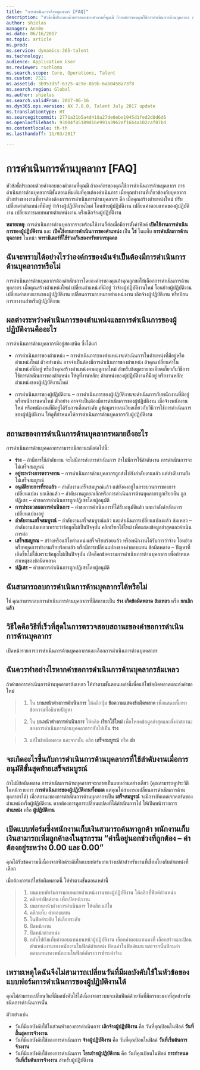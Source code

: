 ```yaml
---
title: "การดำเนินการด้านบุคลากร [FAQ]"
description: "หัวข้อนี้ประกอบด้วยคำตอบของคำถามที่คุณมี ถ้าองค์กรของคุณใช้การดำเนินการด้านบุคลากร การดำเนินการด้านบุคลากรมีขั้นตอนเพิ่มเติมที่คุณต้องดำเนินการ เมื่อคุณทำงานที่เกี่ยวข้องกับบุคลากร"
author: shielas
manager: AnnBe
ms.date: 06/16/2017
ms.topic: article
ms.prod: 
ms.service: dynamics-365-talent
ms.technology: 
audience: Application User
ms.reviewer: rschloma
ms.search.scope: Core, Operations, Talent
ms.custom: 7521
ms.assetid: 3b953d5f-6325-4c9e-8b9b-6ab0458a73f8
ms.search.region: Global
ms.author: shielas
ms.search.validFrom: 2017-06-16
ms.dyn365.ops.version: AX 7.0.0, Talent July 2017 update
ms.translationtype: HT
ms.sourcegitcommit: 2771a31b5a4d418a27de0ebe1945d1fed2d8d6d6
ms.openlocfilehash: 93004f45189d16e991a3962ef16b4a102caf07bd
ms.contentlocale: th-th
ms.lasthandoff: 11/03/2017

---
```


# <a name="personnel-actions-faq"></a>การดำเนินการด้านบุคลากร [FAQ]
หัวข้อนี้ประกอบด้วยคำตอบของคำถามที่คุณมี ถ้าองค์กรของคุณใช้การดำเนินการด้านบุคลากร การดำเนินการด้านบุคลากรมีขั้นตอนเพิ่มเติมที่คุณต้องดำเนินการ เมื่อคุณทำงานที่เกี่ยวข้องกับบุคลากร ตัวอย่างของงานที่อาจต้องต้องการการดำเนินการด้านบุคลากร คือ เมื่อคุณสร้างตำแหน่งใหม่ ปรับเปลี่ยนค่าตำแหน่งที่มีอยู่ ว่าจ้างผู้ปฏิบัติงานใหม่ โอนย้ายผู้ปฏิบัติงาน เปลี่ยนค่าตอบแทนของผู้ปฏิบัติงาน เปลี่ยนการมอบหมายตำแหน่งงาน หรือเลิกจ้างผู้ปฏิบัติงาน

**หมายเหตุ:** การดำเนินการด้านบุคลากรจะพร้อมใช้งานก็ต่อเมื่อมีการตั้งค่าฟิลด์ **เปิดใช้งานการดำเนินการของผู้ปฏิบัติงาน** และ **เปิดใช้งานการดำเนินการของตำแหน่ง** เป็น **ใช่** ในแท็บ **การดำเนินการด้านบุคลากร** ในหน้า **พารามิเตอร์ที่ใช้ร่วมกันของทรัพยากรบุคคล** 

## <a name="how-can-i-tell-if-my-organization-requires-personnel-actions"></a>ฉันจะทราบได้อย่างไรว่าองค์กรของฉันจำเป็นต้องมีการดำเนินการด้านบุคลากรหรือไม่
การดำเนินการด้านบุคลากรต้องดำเนินการโดยองค์กรของคุณถ้าคุณถูกขอให้เลือกการดำเนินการด้านบุคลากร เมื่อคุณสร้างตำแหน่งใหม่ เปลี่ยนตำแหน่งที่มีอยู่ ว่าจ้างผู้ปฏิบัติงานใหม่ โอนย้ายผู้ปฏิบัติงาน เปลี่ยนค่าตอบแทนของผู้ปฏิบัติงาน เปลี่ยนการมอบหมายตำแหน่งงาน เลิกจ้างผู้ปฏิบัติงาน หรือป้อนการลางานสำหรับผู้ปฏิบัติงาน 

## <a name="what-is-the-difference-between-a-position-action-and-a-worker-action"></a>ผลต่างระหว่างดำเนินการของตำแหน่งและการดำเนินการของผู้ปฏิบัติงานคืออะไร
การดำเนินการด้านบุคลากรมีอยู่สองชนิด ซึ่งได้แก่

- การดำเนินการของตำแหน่ง – การดำเนินการของตำแหน่งจะดำเนินการในตำแหน่งที่มีอยู่หรือตำแหน่งใหม่ ตัวอย่างเช่น อาจจำเป็นต้องมีการดำเนินการของตำแหน่ง ถ้าคุณเปลี่ยนค่าในตำแหน่งที่มีอยู่ หรือถ้าคุณสร้างตำแหน่งตามฤดูกาลใหม่ สำหรับข้อมูลรายละเอียดเกี่ยวกับวิธีการใช้การดำเนินการของตำแหน่ง ให้ดูที่งานหลัก: ตำแหน่งของผู้ปฏิบัติงานที่มีอยู่ หรืองานหลัก: ตำแหน่งของผู้ปฏิบัติงานใหม่

- การดำเนินการของผู้ปฏิบัติงาน – การดำเนินการของผู้ปฏิบัติงานจะดำเนินการกับพนักงานที่มีอยู่หรือพนักงานคนใหม่ ตัวอย่าง อาจจำเป็นต้องมีการดำเนินการของผู้ปฏิบัติงาน เมื่อจ้างพนักงานใหม่ หรือพนักงานที่มีอยู่ได้รับการเลื่อนระดับ ดูข้อมูลรายละเอียดเกี่ยวกับวิธีการใช้การดำเนินการของผู้ปฏิบัติงาน ให้ดูที่กำหนดให้การดำเนินการด้านบุคลากรกับผู้ปฏิบัติงาน

## <a name="what-do-the-statuses-of-the-personnel-actions-mean"></a>สถานะของการดำเนินการด้านบุคลากรหมายถึงอะไร
การดำเนินการด้านบุคคลากรสามารถมีสถานะดังต่อไปนี้:

- **ร่าง** – ถ้ามีการใช้ลำดับงาน จะไม่มีการส่งการดำเนินการ ถ้าไม่มีการใช้ลำดับงาน การดำเนินการจะไม่เสร็จสมบูรณ์
- **อยู่ระหว่างการตรวจทาน** – การดำเนินการด้านบุคลากรถูกส่งไปยังลำดับงานแล้ว แต่ลำดับงานยังไม่เสร็จสมบูรณ์
- **อนุมัติรายการที่รอแล้ว** – ลำดับงานเสร็จสมบูรณ์แล้ว แต่ยังคงอยู่ในกระบวนการของการเปลี่ยนแปลง ยกเลิกแล้ว – ลำดับงานถูกยกเลิกหรือการดำเนินการด้านบุคลากรถูกเรียกคืน ถูกปฏิเสธ – คำขอการดำเนินการถูกปฏิเสธโดยผู้อนุมัติ
- **การประมวลผลการดำเนินการ** – คำขอการดำเนินการที่ได้รับอนุมัติแล้ว และกำลังดำเนินการเปลี่ยนแปลงอยู่
- **ลำดับงานเสร็จสมบูรณ์**  – ลำดับงานเสร็จสมบูรณ์แล้ว และดำเนินการเปลี่ยนแปลงแล้ว ล้มเหลว – ลำดับงานล้มเหลวเพราะว่าข้อมูลไม่เป็นปัจจุบัน คลิกเรียกใช้ใหม่ เพื่อแสดงข้อมูลล่าสุดและดำเนินการต่อ
- **เสร็จสมบูรณ** – สร้างหรือแก้ไขตำแหน่งเสร็จเรียบร้อยแล้ว หรือพนักงานได้รับการว่าจ้าง โอนย้าย หรือหยุดการทำงานเรียบร้อยแล้ว หรือมีการเปลี่ยนแปลงของค่าตอบแทน ข้อผิดพลาด – ปัญหาที่เกิดขึ้นไม่ใช่เพราะข้อมูลไม่เป็นปัจจุบัน เปิดล็อกข้อความการดำเนินการด้านบุคลากร เพื่อกำหนดสาเหตุของข้อผิดพลาด
- **ปฏิเสธ** – คำขอการดำเนินการถูกปฏิเสธโดยผู้อนุมัติ

## <a name="can-i-delete-a-personnel-action"></a>ฉันสามารถลบการดำเนินการด้านบุคลากรได้หรือไม่
ใช่ คุณสามารถลบการดำเนินการด้านบุคลากรที่มีสถานะเป็น **ร่าง** **เกิดข้อผิดพลาด** **ล้มเหลว** หรือ **ยกเลิกแล้ว**

## <a name="what-is-the-fastest-way-to-check-the-status-of-a-personnel-action-request"></a>วิธีใดคือวิธีที่เร็วที่สุดในการตรวจสอบสถานะของคำขอการดำเนินการด้านบุคลากร
เปิดหน้ารายการการดำเนินการด้านบุคคลากรและเลือกการดำเนินการด้านบุคคลากร

## <a name="what-should-i-do-if-a-personnel-action-request-fails"></a>ฉันควรทำอย่างไรหากคำขอการดำเนินการด้านบุคลากรล้มเหลว
ถ้าคำขอการดำเนินการด้านบุคลากรล้มเหลว ให้ทำตามขั้นตอนเหล่านี้เพื่อแก้ไขข้อผิดพลาดและส่งคำขอใหม่

> 1. ใน **บานหน้าต่างการดำเนินการ** ให้คลิกปุ่ม **ข้อความแสดงข้อผิดพลาด** เพื่อแสดงเนื้อหาข้อความที่อธิบายปัญหา

> 2. ใน **บนหน้าต่างการดำเนินการ** ให้คลิก **เรียกใช้ใหม่** เพื่อโหลดข้อมูลล่าสุดและตั้งค่าสถานะของการดำเนินการด้านบุคคลากรกลับไปเป็น **ร่าง**

> 3. แก้ไขข้อผิดพลาด และจากนั้น คลิก **เสร็จสมบูรณ์** หรือ **ส่ง**

## <a name="what-happens-to-a-personnel-action-that-uses-workflow-when-the-final-approval-is-completed"></a>จะเกิดอะไรขึ้นกับการดำเนินการด้านบุคลากรที่ใช้ลำดับงานเมื่อการอนุมัติขั้นสุดท้ายเสร็จสมบูรณ์
ถ้าไม่มีข้อผิดพลาด การดำเนินการด้านบุคลากรจะกลายเป็นแบบอ่านอย่างเดียว (คุณสามารถดูประวัติในหน้ารายการ **การดำเนินการของผู้ปฏิบัติงานทั้งหมด** แต่คุณไม่สามารถเปลี่ยนการดำเนินการด้านบุคลากรได้) เมื่อสถานะของการดำเนินการด้านบุคลากรเป็น **เสร็จสมบูรณ์** จะมีการอัพเดตเรกคอร์ดของตำแหน่งหรือผู้ปฏิบัติงาน หากต้องการดูการเปลี่ยนแปลงที่ได้ดำเนินการไป ให้เปิดหน้ารายการ **ตำแหน่ง** หรือ **ผู้ปฏิบัติงาน**

## <a name="why-do-i-receive-the-following-error-when-i-enter-a-non-zero-value-in-the-pay-rate-field-the-value-is-out-of-its-valid-range--it-much-be-between-000-and-000"></a>เปิดแบบฟอร์มซึ่งพนักงานเก็บเงินสามารถค้นหาลูกค้า พนักงานเก็บเงินสามารถเพิ่มลูกค้าลงในธุรกรรม “ค่านี้อยู่นอกช่วงที่ถูกต้อง – ค่าต้องอยู่ระหว่าง 0.00 และ 0.00”
คุณได้รับข้อความนี้เนื่องจากฟิลด์ระดับในแบบฟอร์มงานว่างเปล่าสำหรับงานที่เชื่อมโยงกับตำแหน่งที่เลือก

เมื่อต้องการแก้ไขข้อผิดพลาดนี้ ให้ทำตามขั้นตอนเหล่านี้

> 1. บนแบบฟอร์มการมอบหมายตำแหน่งงานของผู้ปฏิบัติงาน ให้คลิกที่ฟิลด์ตำแหน่ง  
> 2. คลิกค่าฟิลด์งาน เพื่อเปิดหน้างาน
> 3. บนบานหน้าต่างการดำเนินการ ให้คลิก แก้ไข
> 4. คลิกแท็บ ค่าตอบแทน
> 5. ในฟิลด์ระดับ ให้เลือกระดับ
> 6. ปิดหน้างาน
> 7. ปิดหน้าตำแหน่ง
> 8. กลับไปยังแท็บค่าตอบแทนบนหน้าผู้ปฏิบัติงาน เลือกค่าตอบแทนคงที่  เลือกสร้างและป้อนตำแหน่งงานของพนักงานในฟิลด์ตำแหน่ง  ป้อนค่าในฟิลด์แผน และจากนั้นป้อนค่าตอบแทนของพนักงานในฟิลด์อัตราการชำระค่าจ้าง

## <a name="why-cant-i-change-the-effective-date-in-the-header-of-the-worker-action-form"></a>เพราะเหตุใดฉันจึงไม่สามารถเปลี่ยนวันที่มีผลบังคับใช้ในหัวข้อของแบบฟอร์มการดำเนินการของผู้ปฏิบัติงานได้
คุณไม่สามารถเปลี่ยนวันที่มีผลบังคับใช้ได้เนื่องจากระบบจะเติมฟิลด์ด้วยวันที่มีตรรกะมากที่สุดสำหรับชนิดการดำเนินการนั้น

ตัวอย่างเช่น 

- วันที่มีผลบังคับใช้ในส่วนหัวของการดำเนินการ **เลิกจ้างผู้ปฏิบัติงาน** คือ วันที่คุณป้อนในฟิลด์ **วันที่สิ้นสุดการจ้างงาน**
- วันที่มีผลบังคับใช้ของการดำเนินการ **จ้างผู้ปฏิบัติงาน** คือ วันที่คุณป้อนในฟิลด์ **วันที่เริ่มต้นการจ้างงาน**
- วันที่มีผลบังคับใช้ของการดำเนินการ **โอนย้ายผู้ปฏิบัติงาน** คือ วันที่คุณป้อนในฟิลด์ **การกำหนดวันที่เริ่มต้นการจ้างงาน** สำหรับผู้ปฏิบัติงาน


